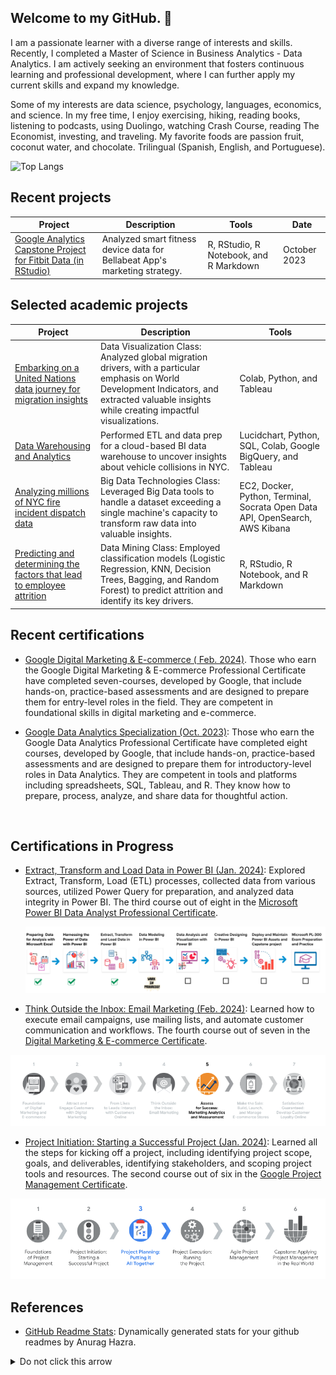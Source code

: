 ## Welcome to my GitHub. 👋

I am a passionate learner with a diverse range of interests and skills. Recently, I completed a Master of Science in Business Analytics - Data Analytics. I am actively seeking an environment that fosters continuous learning and professional development, where I can further apply my current skills and expand my knowledge.

Some of my interests are data science, psychology, languages, economics, and science. In my free time, I enjoy exercising, hiking, reading books, listening to podcasts, using Duolingo, watching Crash Course, reading The Economist, investing, and traveling. My favorite foods are passion fruit, coconut water, and chocolate. Trilingual (Spanish, English, and Portuguese).


![Top Langs](https://github-readme-stats.vercel.app/api/top-langs/?username=angelhumano&size_weight=0.5&count_weight=0.5&compact&langs&hide=Dockerfile)


## Recent projects

| Project                                                  | Description                                                                                                                      | Tools                                                                                                   | Date       |
|----------------------------------------------------------|----------------------------------------------------------------------------------------------------------------------------------|---------------------------------------------------------------------------------------------------------|------------|
| [Google Analytics Capstone Project for Fitbit Data (in RStudio)](https://github.com/angelhumano/google_analytics_cert_capstone) | Analyzed smart fitness device data for Bellabeat App's marketing strategy. | R, RStudio, R Notebook, and R Markdown | October 2023|

## Selected academic projects

| Project                                                  | Description                                                                                                                      | Tools                                                                                                   |
|----------------------------------------------------------|----------------------------------------------------------------------------------------------------------------------------------|---------------------------------------------------------------------------------------------------------|
| [Embarking on a United Nations data journey for migration insights](https://github.com/angelhumano/data_visualization_class_project) | Data Visualization Class: Analyzed global migration drivers, with a particular emphasis on World Development Indicators, and extracted valuable insights while creating impactful visualizations. | Colab, Python, and Tableau              |
| [Data Warehousing and Analytics](https://github.com/angelhumano/data_warehousing_analytics) | Performed ETL and data prep for a cloud-based BI data warehouse to uncover insights about vehicle collisions in NYC. | Lucidchart, Python, SQL, Colab, Google BigQuery, and Tableau|
| [Analyzing millions of NYC fire incident dispatch data](https://github.com/angelhumano/big_data_technologies_class_project1) | Big Data Technologies Class: Leveraged Big Data tools to handle a dataset exceeding a single machine's capacity to transform raw data into valuable insights.                     | EC2, Docker, Python, Terminal, Socrata Open Data API, OpenSearch, AWS Kibana|
| [Predicting and determining the factors that lead to employee attrition](https://github.com/angelhumano/data_mining_project) | Data Mining Class: Employed classification models (Logistic Regression, KNN, Decision Trees, Bagging, and Random Forest) to predict attrition and identify its key drivers. |R, RStudio, R Notebook, and R Markdown |




## Recent certifications
- [Google Digital Marketing & E-commerce ( Feb. 2024)](https://coursera.org/share/dfc7b743993f52c51965082a001395b6). Those who earn the Google Digital Marketing & E-commerce Professional Certificate have completed seven-courses, developed by
Google, that include hands-on, practice-based assessments and are designed to prepare them for entry-level roles in the field. They are competent in foundational skills in digital marketing and e-commerce.


- [Google Data Analytics Specialization (Oct. 2023)](https://www.coursera.org/account/accomplishments/specialization/certificate/E8PXXFT6YDGW): Those who earn the Google Data Analytics Professional Certificate have completed eight courses, developed by Google, that include
hands-on, practice-based assessments and are designed to prepare
them for introductory-level roles in Data Analytics. They are competent
in tools and platforms including spreadsheets, SQL, Tableau, and R.
They know how to prepare, process, analyze, and share data for
thoughtful action.
<br>






## Certifications in Progress

- [Extract, Transform and Load Data in Power BI (Jan. 2024)](https://www.coursera.org/account/accomplishments/certificate/H32SJZYXE3KP): Explored Extract, Transform, Load (ETL) processes, collected data from various sources, utilized Power Query for preparation, and analyzed data integrity in Power BI. The third course out of eight in the [Microsoft Power BI Data Analyst Professional Certificate](https://www.coursera.org/enroll/microsoft-power-bi-data-analyst/paidmedia?utm_medium=sem&utm_source=gg&utm_campaign=B2C_NAMER_microsoft-power-bi-data-analyst_microsoft_FTCOF_professional-certificates_country-US-country-CA&campaignid=20492962295&adgroupid=156381030121&device=c&keyword=microsoft%20power%20bi%20data%20analyst%20professional%20certificate&matchtype=b&network=g&devicemodel=&adposition=&creativeid=671291559808&hide_mobile_promo&gclid=Cj0KCQiApOyqBhDlARIsAGfnyMpswJSoVaMAluyKUremmUtD63_uYCHdgGhhUDyS8J_cSiTP1HQA6DAaAozPEALw_wcB).

  ![Power_BI_progress](images/power_bi_cert.png)
  <br>



  
- [Think Outside the Inbox: Email Marketing (Feb. 2024)](https://www.coursera.org/account/accomplishments/certificate/Z888NBSARZKR): Learned how to execute email campaigns, use mailing lists, and automate customer communication and workflows. The fourth course out of seven in the [Digital Marketing & E-commerce Certificate](https://grow.google/certificates/digital-marketing-ecommerce/?utm_source=gDigital&utm_medium=paidha-eng&utm_campaign=sem-sk-dm-exa-glp-br&utm_term=foundations%20of%20digital%20marketing%20and%20e%20commerce&gad=1&gclid=Cj0KCQiAr8eqBhD3ARIsAIe-buOIigN25AQThbNLImEUS8APpcD_t_NwCMD-p8RthWW1LQFR5XVts60aAkMcEALw_wcB#?modal_active=none).
  
![e-commerce and digital marketing cert](images/e_commerce_digital_marketing_cert.png)
 <br>

- [Project Initiation: Starting a Successful Project (Jan. 2024)](https://www.coursera.org/account/accomplishments/certificate/7VLQZGDJAL7R): Learned all the steps for kicking off a project, including identifying project scope, goals, and deliverables, identifying stakeholders, and scoping project tools and resources. The second course out of six in the [Google Project Management Certificate](https://grow.google/certificates/project-management/#?modal_active=none).

![program management cert progress](images/program_management_cert.png)
 <br>
 


## References

- [GitHub Readme Stats](https://github.com/anuraghazra/github-readme-stats): Dynamically generated stats for your github readmes by Anurag Hazra.


<details>
  <summary>Do not click this arrow</summary>

   <br>
   
  “Education is the kindling of a flame, not the filling of a vessel.” ― Socrates
  
  “You can develop skills and experience, but it is hard to develop character.”

  “If I have seen further it is by standing on the shoulders of Giants.” ― Isaac Newton

  “In the fixed mindset, everything is about the outcome. If you fail—or if you’re not the best—it’s all been wasted. The growth mindset allows people to value what they’re doing regardless of the outcome . They’re tackling problems, charting new courses, working on important issues. Maybe they haven’t found the cure for cancer, but the search was deeply meaningful.” ― Carol S. Dweck, Mindset: The New Psychology of Success
  
  **Have a wonderful day** :grin:
</details>



